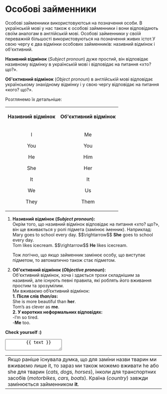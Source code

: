 # Особовi займенники

<p>Особові займенники використовуютсья на позначення особи. В українській мові у нас також є особові займенники і вони відповідають своїм аналогам в англійській мові. Особові займенники у своїй переважній більшості використовуються на позначення живих істот.У свою чергу є два відмінки особових займенників: називний відмінок і об'єктивний.</p>

<p><b><span class="p1">Називний відмінок</span></b> (<i>Subject pronoun</i>) дуже простий, він відповідає називному відмінку в українській мові і відповідає на питання «хто? що?».</p>

<p><b><span class="p1">Об'єктивний відмінок</span></b> (<i>Object pronoun</i>) в англійській мові відповідає українському знахідному відмінку і у свою чергу відповідає на питання «кого? що?».</p>

<p>Розглянемо їх детальніше:</p>

<div class="centered-table-wrapper">
<table class="centered-table">
<tr>
<th><p align="center">Називний відмінок</p></th>
<th><p align="center">Об'єктивний відмінок</p></th>
</tr>
<tr>
<td>
<p align="center">I</p>
<p align="center">You</p>
<p align="center">He</p>
<p align="center">She</p>
<p align="center">It</p>
<p align="center">We</p>
<p align="center">They</p>
</td>
<td>
<p align="center">Me</p>
<p align="center">You</p>
<p align="center">Him</p>
<p align="center">Her</p>
<p align="center">It</p>
<p align="center">Us</p>
<p align="center">Them</p>
</td>
</tr>
</table>
</div>

<ol>
<li>
<span class="p1"><b>Називний відмінок (<i>Subject pronoun</i>):</span></b><br>
Окрім того, що називний відмінок відповідає на питання «хто? що?», він ще вживається у ролі підмета (замінює іменник). Наприклад: <br>
Mary goes to school every day. $$\rightarrow$$ <b>She</b> goes to school every day. <br>
Tom likes icecream. $$\rightarrow$$ <b>He</b> likes icecream.<br>

Тож логічно, що якщо займенник замінює особу, що виступає підметом, то автоматично також стає підметом. 
</li>
<li>
<span class="p1"><b>Об'єктивний відмінок (<i>Objective pronoun</i>):</span></b><br>
Об'єктивний відмінок, хоча і здається трохи складнішим за називний, але існують певні правила, які роблять його вживання простим та зрозумілим.<br>
Ми вживаємо об’єктивний відмінок:<br>
<b>1. Після слів <i>than/as</i>:</b><br>
She is more beautiful than <b>her</b>.<br>
Tom’s as clever as <b>me</b>.<br>
<b>2. У коротких неформальних відповідях:</b><br>
-I’m so tired.<br>
-<b>Me</b> too.<br>
</li>
</ol>

<div id="pronouns">
    <p><strong>Check yourself :)</strong></p>
    <textarea class="textarea" v-model="text" v-on:keyup="checkText">
        {{ text }}
    </textarea><i  v-bind:class="{ 'correct': correct, 'incorrect': !correct }"></i>
    
</div>

<div class="centered-table-wrapper">
<table class="centered-table">
<td>
Якщо раніше існувала думка, що для заміни назви тварин ми вживаємо лише <span class="p1">it</span>, то зараз ми також можемо вживати <span class="p1">he</span> або <span class="p1">she</span> для тварин (<i>cats, dogs, horses</i>), інколи для транспортних засобів (<i>motorbikes, cars, boats</i>). Країна (<i>сountry</i>) завжди замінюється займенником <b><span class="p1">it</span></b>.
</td>
</table>
</div>


  

    



